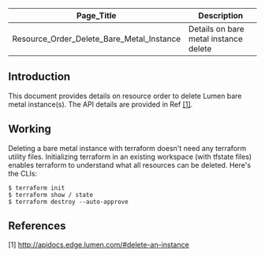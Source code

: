 | Page_Title      | Description                                 |
|-----------------|---------------------------------------------|
| Resource_Order_Delete_Bare_Metal_Instance  | Details on bare metal instance delete |

## Introduction
This document provides details on resource order to delete Lumen bare metal instance(s). The API details are provided in Ref [[1]](#1).

## Working
Deleting a bare metal instance with terraform doesn't need any terraform utility files. Initializing terraform in an existing workspace (with tfstate files) enables terraform to understand what all resources can be deleted. Here's the CLIs:
```shell
$ terraform init
$ terraform show / state
$ terraform destroy --auto-approve
```

## References
<a id="1">[1]</a> http://apidocs.edge.lumen.com/#delete-an-instance
